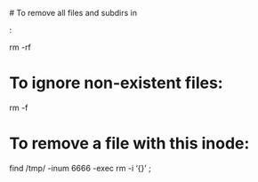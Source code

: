 \# To remove all files and subdirs in

:

rm -rf

To ignore non-existent files:
=============================

rm -f

To remove a file with this inode:
=================================

find /tmp/ -inum 6666 -exec rm -i ‘{}’ ;
